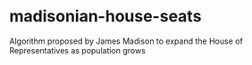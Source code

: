 # madisonian-house-seats
Algorithm proposed by James Madison to expand the House of Representatives as population grows
